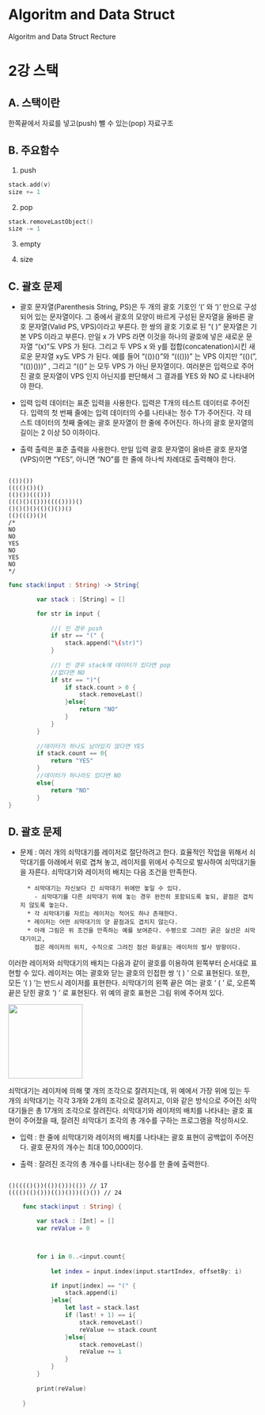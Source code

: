 # Algoritm and Data Struct
Algoritm and Data Struct Recture

2강 스택
===========
## A. 스택이란
한쪽끝에서 자료를 넣고(push) 뺄 수 있는(pop) 자료구조

## B. 주요함수
1. push
``` swift
stack.add(v)
size += 1
```
2. pop
``` swift
stack.removeLastObject()
size -= 1
```
3. empty

4. size

## C. 괄호 문제
* 괄호 문자열(Parenthesis String, PS)은 두 개의 괄호 기호인 ‘(’ 와 ‘)’ 만으로 구성되어 있는 문자열이다. 
그 중에서 괄호의 모양이 바르게 구성된 문자열을 올바른 괄호 문자열(Valid PS, VPS)이라고 부른다. 한 쌍의 괄호 기호로 된 “( )” 문자열은 기본 VPS 이라고 부른다. 
만일 x 가 VPS 라면 이것을 하나의 괄호에 넣은 새로운 문자열 “(x)”도 VPS 가 된다. 그리고 두 VPS x 와 y를 접합(concatenation)시킨 새로운 문자열 xy도 
VPS 가 된다. 예를 들어 “(())()”와 “((()))” 는 VPS 이지만 “(()(”, “(())()))” , 그리고 “(()” 는 모두 VPS 가 아닌 문자열이다. 
여러분은 입력으로 주어진 괄호 문자열이 VPS 인지 아닌지를 판단해서 그 결과를 YES 와 NO 로 나타내어야 한다. 

* 입력
입력 데이터는 표준 입력을 사용한다. 입력은 T개의 테스트 데이터로 주어진다. 입력의 첫 번째 줄에는 입력 데이터의 수를 나타내는 정수 T가 주어진다. 
각 테스트 데이터의 첫째 줄에는 괄호 문자열이 한 줄에 주어진다. 하나의 괄호 문자열의 길이는 2 이상 50 이하이다. 

* 출력
출력은 표준 출력을 사용한다. 만일 입력 괄호 문자열이 올바른 괄호 문자열(VPS)이면 “YES”, 아니면 “NO”를 한 줄에 하나씩 차례대로 출력해야 한다. 

<pre><code>
(())())
(((()())()
(()())((()))
((()()(()))(((())))()
()()()()(()()())()
(()((())()(
/*
NO
NO
YES
NO
YES
NO
*/
</pre></code>
``` swift
func stack(input : String) -> String{

        var stack : [String] = []

        for str in input {
            
            //( 인 경우 push
            if str == "(" {
                stack.append("\(str)")
            }
            
            //) 인 경우 stack에 데이터가 있다면 pop
            //없다면 NO
            if str == ")"{
                if stack.count > 0 {
                    stack.removeLast()
                }else{
                    return "NO"
                }
            }
        }
        
        //데이터가 하나도 남아있지 않다면 YES
        if stack.count == 0{
            return "YES"
        }
        //데이터가 하나라도 있다면 NO
        else{
            return "NO"
        }
}
```
## D. 괄호 문제

* 문제 : 여러 개의 쇠막대기를 레이저로 절단하려고 한다. 효율적인 작업을 위해서 쇠막대기를 아래에서 위로 겹쳐 놓고, 레이저를 위에서 수직으로 발사하여 쇠막대기들을 자른다. 쇠막대기와 레이저의 배치는 다음 조건을 만족한다.

        * 쇠막대기는 자신보다 긴 쇠막대기 위에만 놓일 수 있다. 
          - 쇠막대기를 다른 쇠막대기 위에 놓는 경우 완전히 포함되도록 놓되, 끝점은 겹치지 않도록 놓는다.
        * 각 쇠막대기를 자르는 레이저는 적어도 하나 존재한다.
        * 레이저는 어떤 쇠막대기의 양 끝점과도 겹치지 않는다. 
        * 아래 그림은 위 조건을 만족하는 예를 보여준다. 수평으로 그려진 굵은 실선은 쇠막대기이고, 
          점은 레이저의 위치, 수직으로 그려진 점선 화살표는 레이저의 발사 방향이다.

이러한 레이저와 쇠막대기의 배치는 다음과 같이 괄호를 이용하여 왼쪽부터 순서대로 표현할 수 있다.
레이저는 여는 괄호와 닫는 괄호의 인접한 쌍 ‘( ) ’ 으로 표현된다. 또한, 모든 ‘( ) ’는 반드시 레이저를 표현한다.
쇠막대기의 왼쪽 끝은 여는 괄호 ‘ ( ’ 로, 오른쪽 끝은 닫힌 괄호 ‘) ’ 로 표현된다. 
위 예의 괄호 표현은 그림 위에 주어져 있다.

<img src = "https://onlinejudgeimages.s3-ap-northeast-1.amazonaws.com/problem/10799/1.png?raw=true" height = 150>

쇠막대기는 레이저에 의해 몇 개의 조각으로 잘려지는데, 위 예에서 가장 위에 있는 두 개의 쇠막대기는 각각 3개와 2개의 조각으로 잘려지고, 이와 같은 방식으로 주어진 쇠막대기들은 총 17개의 조각으로 잘려진다. 
쇠막대기와 레이저의 배치를 나타내는 괄호 표현이 주어졌을 때, 잘려진 쇠막대기 조각의 총 개수를 구하는 프로그램을 작성하시오.

* 입력 : 한 줄에 쇠막대기와 레이저의 배치를 나타내는 괄호 표현이 공백없이 주어진다. 괄호 문자의 개수는 최대 100,000이다. 

* 출력 : 잘려진 조각의 총 개수를 나타내는 정수를 한 줄에 출력한다.

<pre><code>
()(((()())(())()))(()) // 17
(((()(()()))(())()))(()()) // 24
</pre></code>

``` swift
    func stack(input : String) {

        var stack : [Int] = []
        var reValue = 0



        for i in 0..<input.count{
            
            let index = input.index(input.startIndex, offsetBy: i)

            if input[index] == "(" {
                stack.append(i)
            }else{
                let last = stack.last
                if (last! + 1) == i{
                    stack.removeLast()
                    reValue += stack.count
                }else{
                    stack.removeLast()
                    reValue += 1
                }
            }
        }
        
        print(reValue)
        
    }
```

